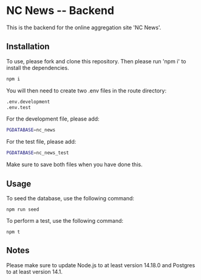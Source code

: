 # NC News -- Backend

This is the backend for the online aggregation site 'NC News'. 
## Installation

To use, please fork and clone this repository. Then please run 'npm i' to install the dependencies. 
```bash
npm i
```
You will then need to create two .env files in the route directory:

```python
.env.development
.env.test
```
For the development file, please add:
```bash
PGDATABASE=nc_news
```
For the test file, please add:
```bash
PGDATABASE=nc_news_test
```
Make sure to save both files when you have done this.


## Usage

To seed the database, use the following command:
```
npm run seed
```
To perform a test, use the following command:
```
npm t
```

## Notes
Please make sure to update Node.js to at least version 14.18.0  and Postgres to at least version 14.1.
